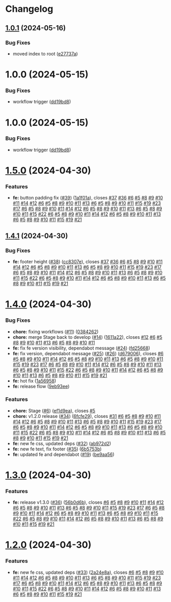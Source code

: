 # Changelog

## [1.0.1](https://github.com/nikolajovancevic/automating-stuff/compare/v1.0.0...v1.0.1) (2024-05-16)


### Bug Fixes

* moved index to root ([e27737a](https://github.com/nikolajovancevic/automating-stuff/commit/e27737abd5992b89002ed869179a2e7d356304bb))

# 1.0.0 (2024-05-15)


### Bug Fixes

* workflow trigger ([dd19bd8](https://github.com/nikolajovancevic/automating-stuff/commit/dd19bd8117c632c960cfe51117713e48b3438e94))

# 1.0.0 (2024-05-15)


### Bug Fixes

* workflow trigger ([dd19bd8](https://github.com/nikolajovancevic/automating-stuff/commit/dd19bd8117c632c960cfe51117713e48b3438e94))

# [1.5.0](https://github.com/nikolajovancevic/automating-stuff/compare/v1.4.1...v1.5.0) (2024-04-30)

### Features

- **fe:** button padding fix ([#39](https://github.com/nikolajovancevic/automating-stuff/issues/39)) ([1a1f01a](https://github.com/nikolajovancevic/automating-stuff/commit/1a1f01ab7031a2b00d9cd8bf7276653b17b2c72b)), closes [#37](https://github.com/nikolajovancevic/automating-stuff/issues/37) [#36](https://github.com/nikolajovancevic/automating-stuff/issues/36) [#6](https://github.com/nikolajovancevic/automating-stuff/issues/6) [#5](https://github.com/nikolajovancevic/automating-stuff/issues/5) [#8](https://github.com/nikolajovancevic/automating-stuff/issues/8) [#9](https://github.com/nikolajovancevic/automating-stuff/issues/9) [#10](https://github.com/nikolajovancevic/automating-stuff/issues/10) [#11](https://github.com/nikolajovancevic/automating-stuff/issues/11) [#14](https://github.com/nikolajovancevic/automating-stuff/issues/14) [#12](https://github.com/nikolajovancevic/automating-stuff/issues/12) [#6](https://github.com/nikolajovancevic/automating-stuff/issues/6) [#5](https://github.com/nikolajovancevic/automating-stuff/issues/5) [#8](https://github.com/nikolajovancevic/automating-stuff/issues/8) [#9](https://github.com/nikolajovancevic/automating-stuff/issues/9) [#10](https://github.com/nikolajovancevic/automating-stuff/issues/10) [#11](https://github.com/nikolajovancevic/automating-stuff/issues/11) [#13](https://github.com/nikolajovancevic/automating-stuff/issues/13) [#6](https://github.com/nikolajovancevic/automating-stuff/issues/6) [#5](https://github.com/nikolajovancevic/automating-stuff/issues/5) [#8](https://github.com/nikolajovancevic/automating-stuff/issues/8) [#9](https://github.com/nikolajovancevic/automating-stuff/issues/9) [#10](https://github.com/nikolajovancevic/automating-stuff/issues/10) [#11](https://github.com/nikolajovancevic/automating-stuff/issues/11) [#15](https://github.com/nikolajovancevic/automating-stuff/issues/15) [#19](https://github.com/nikolajovancevic/automating-stuff/issues/19) [#23](https://github.com/nikolajovancevic/automating-stuff/issues/23) [#17](https://github.com/nikolajovancevic/automating-stuff/issues/17) [#6](https://github.com/nikolajovancevic/automating-stuff/issues/6) [#5](https://github.com/nikolajovancevic/automating-stuff/issues/5) [#8](https://github.com/nikolajovancevic/automating-stuff/issues/8) [#9](https://github.com/nikolajovancevic/automating-stuff/issues/9) [#10](https://github.com/nikolajovancevic/automating-stuff/issues/10) [#11](https://github.com/nikolajovancevic/automating-stuff/issues/11) [#14](https://github.com/nikolajovancevic/automating-stuff/issues/14) [#12](https://github.com/nikolajovancevic/automating-stuff/issues/12) [#6](https://github.com/nikolajovancevic/automating-stuff/issues/6) [#5](https://github.com/nikolajovancevic/automating-stuff/issues/5) [#8](https://github.com/nikolajovancevic/automating-stuff/issues/8) [#9](https://github.com/nikolajovancevic/automating-stuff/issues/9) [#10](https://github.com/nikolajovancevic/automating-stuff/issues/10) [#11](https://github.com/nikolajovancevic/automating-stuff/issues/11) [#13](https://github.com/nikolajovancevic/automating-stuff/issues/13) [#6](https://github.com/nikolajovancevic/automating-stuff/issues/6) [#5](https://github.com/nikolajovancevic/automating-stuff/issues/5) [#8](https://github.com/nikolajovancevic/automating-stuff/issues/8) [#9](https://github.com/nikolajovancevic/automating-stuff/issues/9) [#10](https://github.com/nikolajovancevic/automating-stuff/issues/10) [#11](https://github.com/nikolajovancevic/automating-stuff/issues/11) [#15](https://github.com/nikolajovancevic/automating-stuff/issues/15) [#22](https://github.com/nikolajovancevic/automating-stuff/issues/22) [#6](https://github.com/nikolajovancevic/automating-stuff/issues/6) [#5](https://github.com/nikolajovancevic/automating-stuff/issues/5) [#8](https://github.com/nikolajovancevic/automating-stuff/issues/8) [#9](https://github.com/nikolajovancevic/automating-stuff/issues/9) [#10](https://github.com/nikolajovancevic/automating-stuff/issues/10) [#11](https://github.com/nikolajovancevic/automating-stuff/issues/11) [#14](https://github.com/nikolajovancevic/automating-stuff/issues/14) [#12](https://github.com/nikolajovancevic/automating-stuff/issues/12) [#6](https://github.com/nikolajovancevic/automating-stuff/issues/6) [#5](https://github.com/nikolajovancevic/automating-stuff/issues/5) [#8](https://github.com/nikolajovancevic/automating-stuff/issues/8) [#9](https://github.com/nikolajovancevic/automating-stuff/issues/9) [#10](https://github.com/nikolajovancevic/automating-stuff/issues/10) [#11](https://github.com/nikolajovancevic/automating-stuff/issues/11) [#13](https://github.com/nikolajovancevic/automating-stuff/issues/13) [#6](https://github.com/nikolajovancevic/automating-stuff/issues/6) [#5](https://github.com/nikolajovancevic/automating-stuff/issues/5) [#8](https://github.com/nikolajovancevic/automating-stuff/issues/8) [#9](https://github.com/nikolajovancevic/automating-stuff/issues/9) [#10](https://github.com/nikolajovancevic/automating-stuff/issues/10) [#11](https://github.com/nikolajovancevic/automating-stuff/issues/11) [#15](https://github.com/nikolajovancevic/automating-stuff/issues/15) [#19](https://github.com/nikolajovancevic/automating-stuff/issues/19) [#21](https://github.com/nikolajovancevic/automating-stuff/issues/21)

## [1.4.1](https://github.com/nikolajovancevic/automating-stuff/compare/v1.4.0...v1.4.1) (2024-04-30)

### Bug Fixes

- **fe:** footer height ([#38](https://github.com/nikolajovancevic/automating-stuff/issues/38)) ([cc8307e](https://github.com/nikolajovancevic/automating-stuff/commit/cc8307ed691e9143fee1f3a3556a429683fe4c9b)), closes [#37](https://github.com/nikolajovancevic/automating-stuff/issues/37) [#36](https://github.com/nikolajovancevic/automating-stuff/issues/36) [#6](https://github.com/nikolajovancevic/automating-stuff/issues/6) [#5](https://github.com/nikolajovancevic/automating-stuff/issues/5) [#8](https://github.com/nikolajovancevic/automating-stuff/issues/8) [#9](https://github.com/nikolajovancevic/automating-stuff/issues/9) [#10](https://github.com/nikolajovancevic/automating-stuff/issues/10) [#11](https://github.com/nikolajovancevic/automating-stuff/issues/11) [#14](https://github.com/nikolajovancevic/automating-stuff/issues/14) [#12](https://github.com/nikolajovancevic/automating-stuff/issues/12) [#6](https://github.com/nikolajovancevic/automating-stuff/issues/6) [#5](https://github.com/nikolajovancevic/automating-stuff/issues/5) [#8](https://github.com/nikolajovancevic/automating-stuff/issues/8) [#9](https://github.com/nikolajovancevic/automating-stuff/issues/9) [#10](https://github.com/nikolajovancevic/automating-stuff/issues/10) [#11](https://github.com/nikolajovancevic/automating-stuff/issues/11) [#13](https://github.com/nikolajovancevic/automating-stuff/issues/13) [#6](https://github.com/nikolajovancevic/automating-stuff/issues/6) [#5](https://github.com/nikolajovancevic/automating-stuff/issues/5) [#8](https://github.com/nikolajovancevic/automating-stuff/issues/8) [#9](https://github.com/nikolajovancevic/automating-stuff/issues/9) [#10](https://github.com/nikolajovancevic/automating-stuff/issues/10) [#11](https://github.com/nikolajovancevic/automating-stuff/issues/11) [#15](https://github.com/nikolajovancevic/automating-stuff/issues/15) [#19](https://github.com/nikolajovancevic/automating-stuff/issues/19) [#23](https://github.com/nikolajovancevic/automating-stuff/issues/23) [#17](https://github.com/nikolajovancevic/automating-stuff/issues/17) [#6](https://github.com/nikolajovancevic/automating-stuff/issues/6) [#5](https://github.com/nikolajovancevic/automating-stuff/issues/5) [#8](https://github.com/nikolajovancevic/automating-stuff/issues/8) [#9](https://github.com/nikolajovancevic/automating-stuff/issues/9) [#10](https://github.com/nikolajovancevic/automating-stuff/issues/10) [#11](https://github.com/nikolajovancevic/automating-stuff/issues/11) [#14](https://github.com/nikolajovancevic/automating-stuff/issues/14) [#12](https://github.com/nikolajovancevic/automating-stuff/issues/12) [#6](https://github.com/nikolajovancevic/automating-stuff/issues/6) [#5](https://github.com/nikolajovancevic/automating-stuff/issues/5) [#8](https://github.com/nikolajovancevic/automating-stuff/issues/8) [#9](https://github.com/nikolajovancevic/automating-stuff/issues/9) [#10](https://github.com/nikolajovancevic/automating-stuff/issues/10) [#11](https://github.com/nikolajovancevic/automating-stuff/issues/11) [#13](https://github.com/nikolajovancevic/automating-stuff/issues/13) [#6](https://github.com/nikolajovancevic/automating-stuff/issues/6) [#5](https://github.com/nikolajovancevic/automating-stuff/issues/5) [#8](https://github.com/nikolajovancevic/automating-stuff/issues/8) [#9](https://github.com/nikolajovancevic/automating-stuff/issues/9) [#10](https://github.com/nikolajovancevic/automating-stuff/issues/10) [#11](https://github.com/nikolajovancevic/automating-stuff/issues/11) [#15](https://github.com/nikolajovancevic/automating-stuff/issues/15) [#22](https://github.com/nikolajovancevic/automating-stuff/issues/22) [#6](https://github.com/nikolajovancevic/automating-stuff/issues/6) [#5](https://github.com/nikolajovancevic/automating-stuff/issues/5) [#8](https://github.com/nikolajovancevic/automating-stuff/issues/8) [#9](https://github.com/nikolajovancevic/automating-stuff/issues/9) [#10](https://github.com/nikolajovancevic/automating-stuff/issues/10) [#11](https://github.com/nikolajovancevic/automating-stuff/issues/11) [#14](https://github.com/nikolajovancevic/automating-stuff/issues/14) [#12](https://github.com/nikolajovancevic/automating-stuff/issues/12) [#6](https://github.com/nikolajovancevic/automating-stuff/issues/6) [#5](https://github.com/nikolajovancevic/automating-stuff/issues/5) [#8](https://github.com/nikolajovancevic/automating-stuff/issues/8) [#9](https://github.com/nikolajovancevic/automating-stuff/issues/9) [#10](https://github.com/nikolajovancevic/automating-stuff/issues/10) [#11](https://github.com/nikolajovancevic/automating-stuff/issues/11) [#13](https://github.com/nikolajovancevic/automating-stuff/issues/13) [#6](https://github.com/nikolajovancevic/automating-stuff/issues/6) [#5](https://github.com/nikolajovancevic/automating-stuff/issues/5) [#8](https://github.com/nikolajovancevic/automating-stuff/issues/8) [#9](https://github.com/nikolajovancevic/automating-stuff/issues/9) [#10](https://github.com/nikolajovancevic/automating-stuff/issues/10) [#11](https://github.com/nikolajovancevic/automating-stuff/issues/11) [#15](https://github.com/nikolajovancevic/automating-stuff/issues/15) [#19](https://github.com/nikolajovancevic/automating-stuff/issues/19) [#21](https://github.com/nikolajovancevic/automating-stuff/issues/21)

# [1.4.0](https://github.com/nikolajovancevic/automating-stuff/compare/v1.3.0...v1.4.0) (2024-04-30)

### Bug Fixes

- **chore:** fixing workflows ([#11](https://github.com/nikolajovancevic/automating-stuff/issues/11)) ([0384262](https://github.com/nikolajovancevic/automating-stuff/commit/038426267cdba1b435217be54c7d864413ff6371))
- **chore:** merge Stage back to develop ([#14](https://github.com/nikolajovancevic/automating-stuff/issues/14)) ([1611a22](https://github.com/nikolajovancevic/automating-stuff/commit/1611a22679b3f10cf8cb3ca642028e4d9affa99a)), closes [#12](https://github.com/nikolajovancevic/automating-stuff/issues/12) [#6](https://github.com/nikolajovancevic/automating-stuff/issues/6) [#5](https://github.com/nikolajovancevic/automating-stuff/issues/5) [#8](https://github.com/nikolajovancevic/automating-stuff/issues/8) [#9](https://github.com/nikolajovancevic/automating-stuff/issues/9) [#10](https://github.com/nikolajovancevic/automating-stuff/issues/10) [#11](https://github.com/nikolajovancevic/automating-stuff/issues/11) [#13](https://github.com/nikolajovancevic/automating-stuff/issues/13) [#6](https://github.com/nikolajovancevic/automating-stuff/issues/6) [#5](https://github.com/nikolajovancevic/automating-stuff/issues/5) [#8](https://github.com/nikolajovancevic/automating-stuff/issues/8) [#9](https://github.com/nikolajovancevic/automating-stuff/issues/9) [#10](https://github.com/nikolajovancevic/automating-stuff/issues/10) [#11](https://github.com/nikolajovancevic/automating-stuff/issues/11)
- **fe:** fix fe version visibility, dependabot message ([#24](https://github.com/nikolajovancevic/automating-stuff/issues/24)) ([fd25668](https://github.com/nikolajovancevic/automating-stuff/commit/fd25668dda9879da768fa4ccf8c45cebfb77d241))
- **fe:** fix version, dependabot message ([#25](https://github.com/nikolajovancevic/automating-stuff/issues/25)) ([#26](https://github.com/nikolajovancevic/automating-stuff/issues/26)) ([d679006](https://github.com/nikolajovancevic/automating-stuff/commit/d6790068b264f18a6736e4e0264c547c04dab8f2)), closes [#6](https://github.com/nikolajovancevic/automating-stuff/issues/6) [#5](https://github.com/nikolajovancevic/automating-stuff/issues/5) [#8](https://github.com/nikolajovancevic/automating-stuff/issues/8) [#9](https://github.com/nikolajovancevic/automating-stuff/issues/9) [#10](https://github.com/nikolajovancevic/automating-stuff/issues/10) [#11](https://github.com/nikolajovancevic/automating-stuff/issues/11) [#14](https://github.com/nikolajovancevic/automating-stuff/issues/14) [#12](https://github.com/nikolajovancevic/automating-stuff/issues/12) [#6](https://github.com/nikolajovancevic/automating-stuff/issues/6) [#5](https://github.com/nikolajovancevic/automating-stuff/issues/5) [#8](https://github.com/nikolajovancevic/automating-stuff/issues/8) [#9](https://github.com/nikolajovancevic/automating-stuff/issues/9) [#10](https://github.com/nikolajovancevic/automating-stuff/issues/10) [#11](https://github.com/nikolajovancevic/automating-stuff/issues/11) [#13](https://github.com/nikolajovancevic/automating-stuff/issues/13) [#6](https://github.com/nikolajovancevic/automating-stuff/issues/6) [#5](https://github.com/nikolajovancevic/automating-stuff/issues/5) [#8](https://github.com/nikolajovancevic/automating-stuff/issues/8) [#9](https://github.com/nikolajovancevic/automating-stuff/issues/9) [#10](https://github.com/nikolajovancevic/automating-stuff/issues/10) [#11](https://github.com/nikolajovancevic/automating-stuff/issues/11) [#15](https://github.com/nikolajovancevic/automating-stuff/issues/15) [#19](https://github.com/nikolajovancevic/automating-stuff/issues/19) [#23](https://github.com/nikolajovancevic/automating-stuff/issues/23) [#17](https://github.com/nikolajovancevic/automating-stuff/issues/17) [#6](https://github.com/nikolajovancevic/automating-stuff/issues/6) [#5](https://github.com/nikolajovancevic/automating-stuff/issues/5) [#8](https://github.com/nikolajovancevic/automating-stuff/issues/8) [#9](https://github.com/nikolajovancevic/automating-stuff/issues/9) [#10](https://github.com/nikolajovancevic/automating-stuff/issues/10) [#11](https://github.com/nikolajovancevic/automating-stuff/issues/11) [#14](https://github.com/nikolajovancevic/automating-stuff/issues/14) [#12](https://github.com/nikolajovancevic/automating-stuff/issues/12) [#6](https://github.com/nikolajovancevic/automating-stuff/issues/6) [#5](https://github.com/nikolajovancevic/automating-stuff/issues/5) [#8](https://github.com/nikolajovancevic/automating-stuff/issues/8) [#9](https://github.com/nikolajovancevic/automating-stuff/issues/9) [#10](https://github.com/nikolajovancevic/automating-stuff/issues/10) [#11](https://github.com/nikolajovancevic/automating-stuff/issues/11) [#13](https://github.com/nikolajovancevic/automating-stuff/issues/13) [#6](https://github.com/nikolajovancevic/automating-stuff/issues/6) [#5](https://github.com/nikolajovancevic/automating-stuff/issues/5) [#8](https://github.com/nikolajovancevic/automating-stuff/issues/8) [#9](https://github.com/nikolajovancevic/automating-stuff/issues/9) [#10](https://github.com/nikolajovancevic/automating-stuff/issues/10) [#11](https://github.com/nikolajovancevic/automating-stuff/issues/11) [#15](https://github.com/nikolajovancevic/automating-stuff/issues/15) [#22](https://github.com/nikolajovancevic/automating-stuff/issues/22) [#6](https://github.com/nikolajovancevic/automating-stuff/issues/6) [#5](https://github.com/nikolajovancevic/automating-stuff/issues/5) [#8](https://github.com/nikolajovancevic/automating-stuff/issues/8) [#9](https://github.com/nikolajovancevic/automating-stuff/issues/9) [#10](https://github.com/nikolajovancevic/automating-stuff/issues/10) [#11](https://github.com/nikolajovancevic/automating-stuff/issues/11) [#14](https://github.com/nikolajovancevic/automating-stuff/issues/14) [#12](https://github.com/nikolajovancevic/automating-stuff/issues/12) [#6](https://github.com/nikolajovancevic/automating-stuff/issues/6) [#5](https://github.com/nikolajovancevic/automating-stuff/issues/5) [#8](https://github.com/nikolajovancevic/automating-stuff/issues/8) [#9](https://github.com/nikolajovancevic/automating-stuff/issues/9) [#10](https://github.com/nikolajovancevic/automating-stuff/issues/10) [#11](https://github.com/nikolajovancevic/automating-stuff/issues/11) [#13](https://github.com/nikolajovancevic/automating-stuff/issues/13) [#6](https://github.com/nikolajovancevic/automating-stuff/issues/6) [#5](https://github.com/nikolajovancevic/automating-stuff/issues/5) [#8](https://github.com/nikolajovancevic/automating-stuff/issues/8) [#9](https://github.com/nikolajovancevic/automating-stuff/issues/9) [#10](https://github.com/nikolajovancevic/automating-stuff/issues/10) [#11](https://github.com/nikolajovancevic/automating-stuff/issues/11) [#15](https://github.com/nikolajovancevic/automating-stuff/issues/15) [#19](https://github.com/nikolajovancevic/automating-stuff/issues/19) [#21](https://github.com/nikolajovancevic/automating-stuff/issues/21)
- **fe:** hot fix ([1a56958](https://github.com/nikolajovancevic/automating-stuff/commit/1a5695825d4039c3f1a806de124fbf72b6502abf))
- **fe:** release flow ([9eb93ee](https://github.com/nikolajovancevic/automating-stuff/commit/9eb93eebf07d64923586780533bb53495d34ab83))

### Features

- **chore:** Stage ([#6](https://github.com/nikolajovancevic/automating-stuff/issues/6)) ([ef1d9ea](https://github.com/nikolajovancevic/automating-stuff/commit/ef1d9ea9d93c82de73531b1519f492aa5dffa1b3)), closes [#5](https://github.com/nikolajovancevic/automating-stuff/issues/5)
- **chore:** v1.2.0 release ([#34](https://github.com/nikolajovancevic/automating-stuff/issues/34)) ([6fcfe29](https://github.com/nikolajovancevic/automating-stuff/commit/6fcfe2987bc1a10e28e53633e2cf776794199b3b)), closes [#31](https://github.com/nikolajovancevic/automating-stuff/issues/31) [#6](https://github.com/nikolajovancevic/automating-stuff/issues/6) [#5](https://github.com/nikolajovancevic/automating-stuff/issues/5) [#8](https://github.com/nikolajovancevic/automating-stuff/issues/8) [#9](https://github.com/nikolajovancevic/automating-stuff/issues/9) [#10](https://github.com/nikolajovancevic/automating-stuff/issues/10) [#11](https://github.com/nikolajovancevic/automating-stuff/issues/11) [#14](https://github.com/nikolajovancevic/automating-stuff/issues/14) [#12](https://github.com/nikolajovancevic/automating-stuff/issues/12) [#6](https://github.com/nikolajovancevic/automating-stuff/issues/6) [#5](https://github.com/nikolajovancevic/automating-stuff/issues/5) [#8](https://github.com/nikolajovancevic/automating-stuff/issues/8) [#9](https://github.com/nikolajovancevic/automating-stuff/issues/9) [#10](https://github.com/nikolajovancevic/automating-stuff/issues/10) [#11](https://github.com/nikolajovancevic/automating-stuff/issues/11) [#13](https://github.com/nikolajovancevic/automating-stuff/issues/13) [#6](https://github.com/nikolajovancevic/automating-stuff/issues/6) [#5](https://github.com/nikolajovancevic/automating-stuff/issues/5) [#8](https://github.com/nikolajovancevic/automating-stuff/issues/8) [#9](https://github.com/nikolajovancevic/automating-stuff/issues/9) [#10](https://github.com/nikolajovancevic/automating-stuff/issues/10) [#11](https://github.com/nikolajovancevic/automating-stuff/issues/11) [#15](https://github.com/nikolajovancevic/automating-stuff/issues/15) [#19](https://github.com/nikolajovancevic/automating-stuff/issues/19) [#23](https://github.com/nikolajovancevic/automating-stuff/issues/23) [#17](https://github.com/nikolajovancevic/automating-stuff/issues/17) [#6](https://github.com/nikolajovancevic/automating-stuff/issues/6) [#5](https://github.com/nikolajovancevic/automating-stuff/issues/5) [#8](https://github.com/nikolajovancevic/automating-stuff/issues/8) [#9](https://github.com/nikolajovancevic/automating-stuff/issues/9) [#10](https://github.com/nikolajovancevic/automating-stuff/issues/10) [#11](https://github.com/nikolajovancevic/automating-stuff/issues/11) [#14](https://github.com/nikolajovancevic/automating-stuff/issues/14) [#12](https://github.com/nikolajovancevic/automating-stuff/issues/12) [#6](https://github.com/nikolajovancevic/automating-stuff/issues/6) [#5](https://github.com/nikolajovancevic/automating-stuff/issues/5) [#8](https://github.com/nikolajovancevic/automating-stuff/issues/8) [#9](https://github.com/nikolajovancevic/automating-stuff/issues/9) [#10](https://github.com/nikolajovancevic/automating-stuff/issues/10) [#11](https://github.com/nikolajovancevic/automating-stuff/issues/11) [#13](https://github.com/nikolajovancevic/automating-stuff/issues/13) [#6](https://github.com/nikolajovancevic/automating-stuff/issues/6) [#5](https://github.com/nikolajovancevic/automating-stuff/issues/5) [#8](https://github.com/nikolajovancevic/automating-stuff/issues/8) [#9](https://github.com/nikolajovancevic/automating-stuff/issues/9) [#10](https://github.com/nikolajovancevic/automating-stuff/issues/10) [#11](https://github.com/nikolajovancevic/automating-stuff/issues/11) [#15](https://github.com/nikolajovancevic/automating-stuff/issues/15) [#22](https://github.com/nikolajovancevic/automating-stuff/issues/22) [#6](https://github.com/nikolajovancevic/automating-stuff/issues/6) [#5](https://github.com/nikolajovancevic/automating-stuff/issues/5) [#8](https://github.com/nikolajovancevic/automating-stuff/issues/8) [#9](https://github.com/nikolajovancevic/automating-stuff/issues/9) [#10](https://github.com/nikolajovancevic/automating-stuff/issues/10) [#11](https://github.com/nikolajovancevic/automating-stuff/issues/11) [#14](https://github.com/nikolajovancevic/automating-stuff/issues/14) [#12](https://github.com/nikolajovancevic/automating-stuff/issues/12) [#6](https://github.com/nikolajovancevic/automating-stuff/issues/6) [#5](https://github.com/nikolajovancevic/automating-stuff/issues/5) [#8](https://github.com/nikolajovancevic/automating-stuff/issues/8) [#9](https://github.com/nikolajovancevic/automating-stuff/issues/9) [#10](https://github.com/nikolajovancevic/automating-stuff/issues/10) [#11](https://github.com/nikolajovancevic/automating-stuff/issues/11) [#13](https://github.com/nikolajovancevic/automating-stuff/issues/13) [#6](https://github.com/nikolajovancevic/automating-stuff/issues/6) [#5](https://github.com/nikolajovancevic/automating-stuff/issues/5) [#8](https://github.com/nikolajovancevic/automating-stuff/issues/8) [#9](https://github.com/nikolajovancevic/automating-stuff/issues/9) [#10](https://github.com/nikolajovancevic/automating-stuff/issues/10) [#11](https://github.com/nikolajovancevic/automating-stuff/issues/11) [#15](https://github.com/nikolajovancevic/automating-stuff/issues/15) [#19](https://github.com/nikolajovancevic/automating-stuff/issues/19) [#21](https://github.com/nikolajovancevic/automating-stuff/issues/21)
- **fe:** new fe css, updated deps ([#32](https://github.com/nikolajovancevic/automating-stuff/issues/32)) ([ab972d2](https://github.com/nikolajovancevic/automating-stuff/commit/ab972d27a0da3863d1cf00cd945dd49691c1805d))
- **fe:** new fe text, fix footer ([#35](https://github.com/nikolajovancevic/automating-stuff/issues/35)) ([6b5753b](https://github.com/nikolajovancevic/automating-stuff/commit/6b5753b62ea739b8e67c3add4763057834609890))
- **fe:** updated fe and dependabot ([#19](https://github.com/nikolajovancevic/automating-stuff/issues/19)) ([be9aa56](https://github.com/nikolajovancevic/automating-stuff/commit/be9aa56941c7f677cdbde32b35e0e243f28a180f))

# [1.3.0](https://github.com/nikolajovancevic/automating-stuff/compare/v1.2.0...v1.3.0) (2024-04-30)

### Features

- **fe:** release v1.3.0 ([#36](https://github.com/nikolajovancevic/automating-stuff/issues/36)) ([56b0d6b](https://github.com/nikolajovancevic/automating-stuff/commit/56b0d6bab3ed8b111db9df9f3cd13b590dae1c13)), closes [#6](https://github.com/nikolajovancevic/automating-stuff/issues/6) [#5](https://github.com/nikolajovancevic/automating-stuff/issues/5) [#8](https://github.com/nikolajovancevic/automating-stuff/issues/8) [#9](https://github.com/nikolajovancevic/automating-stuff/issues/9) [#10](https://github.com/nikolajovancevic/automating-stuff/issues/10) [#11](https://github.com/nikolajovancevic/automating-stuff/issues/11) [#14](https://github.com/nikolajovancevic/automating-stuff/issues/14) [#12](https://github.com/nikolajovancevic/automating-stuff/issues/12) [#6](https://github.com/nikolajovancevic/automating-stuff/issues/6) [#5](https://github.com/nikolajovancevic/automating-stuff/issues/5) [#8](https://github.com/nikolajovancevic/automating-stuff/issues/8) [#9](https://github.com/nikolajovancevic/automating-stuff/issues/9) [#10](https://github.com/nikolajovancevic/automating-stuff/issues/10) [#11](https://github.com/nikolajovancevic/automating-stuff/issues/11) [#13](https://github.com/nikolajovancevic/automating-stuff/issues/13) [#6](https://github.com/nikolajovancevic/automating-stuff/issues/6) [#5](https://github.com/nikolajovancevic/automating-stuff/issues/5) [#8](https://github.com/nikolajovancevic/automating-stuff/issues/8) [#9](https://github.com/nikolajovancevic/automating-stuff/issues/9) [#10](https://github.com/nikolajovancevic/automating-stuff/issues/10) [#11](https://github.com/nikolajovancevic/automating-stuff/issues/11) [#15](https://github.com/nikolajovancevic/automating-stuff/issues/15) [#19](https://github.com/nikolajovancevic/automating-stuff/issues/19) [#23](https://github.com/nikolajovancevic/automating-stuff/issues/23) [#17](https://github.com/nikolajovancevic/automating-stuff/issues/17) [#6](https://github.com/nikolajovancevic/automating-stuff/issues/6) [#5](https://github.com/nikolajovancevic/automating-stuff/issues/5) [#8](https://github.com/nikolajovancevic/automating-stuff/issues/8) [#9](https://github.com/nikolajovancevic/automating-stuff/issues/9) [#10](https://github.com/nikolajovancevic/automating-stuff/issues/10) [#11](https://github.com/nikolajovancevic/automating-stuff/issues/11) [#14](https://github.com/nikolajovancevic/automating-stuff/issues/14) [#12](https://github.com/nikolajovancevic/automating-stuff/issues/12) [#6](https://github.com/nikolajovancevic/automating-stuff/issues/6) [#5](https://github.com/nikolajovancevic/automating-stuff/issues/5) [#8](https://github.com/nikolajovancevic/automating-stuff/issues/8) [#9](https://github.com/nikolajovancevic/automating-stuff/issues/9) [#10](https://github.com/nikolajovancevic/automating-stuff/issues/10) [#11](https://github.com/nikolajovancevic/automating-stuff/issues/11) [#13](https://github.com/nikolajovancevic/automating-stuff/issues/13) [#6](https://github.com/nikolajovancevic/automating-stuff/issues/6) [#5](https://github.com/nikolajovancevic/automating-stuff/issues/5) [#8](https://github.com/nikolajovancevic/automating-stuff/issues/8) [#9](https://github.com/nikolajovancevic/automating-stuff/issues/9) [#10](https://github.com/nikolajovancevic/automating-stuff/issues/10) [#11](https://github.com/nikolajovancevic/automating-stuff/issues/11) [#15](https://github.com/nikolajovancevic/automating-stuff/issues/15) [#22](https://github.com/nikolajovancevic/automating-stuff/issues/22) [#6](https://github.com/nikolajovancevic/automating-stuff/issues/6) [#5](https://github.com/nikolajovancevic/automating-stuff/issues/5) [#8](https://github.com/nikolajovancevic/automating-stuff/issues/8) [#9](https://github.com/nikolajovancevic/automating-stuff/issues/9) [#10](https://github.com/nikolajovancevic/automating-stuff/issues/10) [#11](https://github.com/nikolajovancevic/automating-stuff/issues/11) [#14](https://github.com/nikolajovancevic/automating-stuff/issues/14) [#12](https://github.com/nikolajovancevic/automating-stuff/issues/12) [#6](https://github.com/nikolajovancevic/automating-stuff/issues/6) [#5](https://github.com/nikolajovancevic/automating-stuff/issues/5) [#8](https://github.com/nikolajovancevic/automating-stuff/issues/8) [#9](https://github.com/nikolajovancevic/automating-stuff/issues/9) [#10](https://github.com/nikolajovancevic/automating-stuff/issues/10) [#11](https://github.com/nikolajovancevic/automating-stuff/issues/11) [#13](https://github.com/nikolajovancevic/automating-stuff/issues/13) [#6](https://github.com/nikolajovancevic/automating-stuff/issues/6) [#5](https://github.com/nikolajovancevic/automating-stuff/issues/5) [#8](https://github.com/nikolajovancevic/automating-stuff/issues/8) [#9](https://github.com/nikolajovancevic/automating-stuff/issues/9) [#10](https://github.com/nikolajovancevic/automating-stuff/issues/10) [#11](https://github.com/nikolajovancevic/automating-stuff/issues/11) [#15](https://github.com/nikolajovancevic/automating-stuff/issues/15) [#19](https://github.com/nikolajovancevic/automating-stuff/issues/19) [#21](https://github.com/nikolajovancevic/automating-stuff/issues/21)

# [1.2.0](https://github.com/nikolajovancevic/automating-stuff/compare/v1.1.1...v1.2.0) (2024-04-30)

### Features

- **fe:** new fe css, updated deps ([#33](https://github.com/nikolajovancevic/automating-stuff/issues/33)) ([2a24e8a](https://github.com/nikolajovancevic/automating-stuff/commit/2a24e8a1d1274ca17049db0f2e70830a8549efdb)), closes [#6](https://github.com/nikolajovancevic/automating-stuff/issues/6) [#5](https://github.com/nikolajovancevic/automating-stuff/issues/5) [#8](https://github.com/nikolajovancevic/automating-stuff/issues/8) [#9](https://github.com/nikolajovancevic/automating-stuff/issues/9) [#10](https://github.com/nikolajovancevic/automating-stuff/issues/10) [#11](https://github.com/nikolajovancevic/automating-stuff/issues/11) [#14](https://github.com/nikolajovancevic/automating-stuff/issues/14) [#12](https://github.com/nikolajovancevic/automating-stuff/issues/12) [#6](https://github.com/nikolajovancevic/automating-stuff/issues/6) [#5](https://github.com/nikolajovancevic/automating-stuff/issues/5) [#8](https://github.com/nikolajovancevic/automating-stuff/issues/8) [#9](https://github.com/nikolajovancevic/automating-stuff/issues/9) [#10](https://github.com/nikolajovancevic/automating-stuff/issues/10) [#11](https://github.com/nikolajovancevic/automating-stuff/issues/11) [#13](https://github.com/nikolajovancevic/automating-stuff/issues/13) [#6](https://github.com/nikolajovancevic/automating-stuff/issues/6) [#5](https://github.com/nikolajovancevic/automating-stuff/issues/5) [#8](https://github.com/nikolajovancevic/automating-stuff/issues/8) [#9](https://github.com/nikolajovancevic/automating-stuff/issues/9) [#10](https://github.com/nikolajovancevic/automating-stuff/issues/10) [#11](https://github.com/nikolajovancevic/automating-stuff/issues/11) [#15](https://github.com/nikolajovancevic/automating-stuff/issues/15) [#19](https://github.com/nikolajovancevic/automating-stuff/issues/19) [#23](https://github.com/nikolajovancevic/automating-stuff/issues/23) [#17](https://github.com/nikolajovancevic/automating-stuff/issues/17) [#6](https://github.com/nikolajovancevic/automating-stuff/issues/6) [#5](https://github.com/nikolajovancevic/automating-stuff/issues/5) [#8](https://github.com/nikolajovancevic/automating-stuff/issues/8) [#9](https://github.com/nikolajovancevic/automating-stuff/issues/9) [#10](https://github.com/nikolajovancevic/automating-stuff/issues/10) [#11](https://github.com/nikolajovancevic/automating-stuff/issues/11) [#14](https://github.com/nikolajovancevic/automating-stuff/issues/14) [#12](https://github.com/nikolajovancevic/automating-stuff/issues/12) [#6](https://github.com/nikolajovancevic/automating-stuff/issues/6) [#5](https://github.com/nikolajovancevic/automating-stuff/issues/5) [#8](https://github.com/nikolajovancevic/automating-stuff/issues/8) [#9](https://github.com/nikolajovancevic/automating-stuff/issues/9) [#10](https://github.com/nikolajovancevic/automating-stuff/issues/10) [#11](https://github.com/nikolajovancevic/automating-stuff/issues/11) [#13](https://github.com/nikolajovancevic/automating-stuff/issues/13) [#6](https://github.com/nikolajovancevic/automating-stuff/issues/6) [#5](https://github.com/nikolajovancevic/automating-stuff/issues/5) [#8](https://github.com/nikolajovancevic/automating-stuff/issues/8) [#9](https://github.com/nikolajovancevic/automating-stuff/issues/9) [#10](https://github.com/nikolajovancevic/automating-stuff/issues/10) [#11](https://github.com/nikolajovancevic/automating-stuff/issues/11) [#15](https://github.com/nikolajovancevic/automating-stuff/issues/15) [#22](https://github.com/nikolajovancevic/automating-stuff/issues/22) [#6](https://github.com/nikolajovancevic/automating-stuff/issues/6) [#5](https://github.com/nikolajovancevic/automating-stuff/issues/5) [#8](https://github.com/nikolajovancevic/automating-stuff/issues/8) [#9](https://github.com/nikolajovancevic/automating-stuff/issues/9) [#10](https://github.com/nikolajovancevic/automating-stuff/issues/10) [#11](https://github.com/nikolajovancevic/automating-stuff/issues/11) [#14](https://github.com/nikolajovancevic/automating-stuff/issues/14) [#12](https://github.com/nikolajovancevic/automating-stuff/issues/12) [#6](https://github.com/nikolajovancevic/automating-stuff/issues/6) [#5](https://github.com/nikolajovancevic/automating-stuff/issues/5) [#8](https://github.com/nikolajovancevic/automating-stuff/issues/8) [#9](https://github.com/nikolajovancevic/automating-stuff/issues/9) [#10](https://github.com/nikolajovancevic/automating-stuff/issues/10) [#11](https://github.com/nikolajovancevic/automating-stuff/issues/11) [#13](https://github.com/nikolajovancevic/automating-stuff/issues/13) [#6](https://github.com/nikolajovancevic/automating-stuff/issues/6) [#5](https://github.com/nikolajovancevic/automating-stuff/issues/5) [#8](https://github.com/nikolajovancevic/automating-stuff/issues/8) [#9](https://github.com/nikolajovancevic/automating-stuff/issues/9) [#10](https://github.com/nikolajovancevic/automating-stuff/issues/10) [#11](https://github.com/nikolajovancevic/automating-stuff/issues/11) [#15](https://github.com/nikolajovancevic/automating-stuff/issues/15) [#19](https://github.com/nikolajovancevic/automating-stuff/issues/19) [#21](https://github.com/nikolajovancevic/automating-stuff/issues/21)
